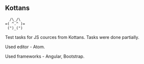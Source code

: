 ## Kottans

```
  /\_/\
=( ^.^ )=
 (")_(")
```

Test tasks for JS cources from Kottans. Tasks were done partially.

Used editor - Atom.

Used frameworks - Angular, Bootstrap.
